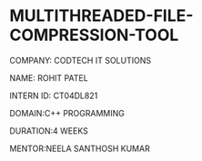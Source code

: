 # MULTITHREADED-FILE-COMPRESSION-TOOL

COMPANY: CODTECH IT SOLUTIONS

NAME: ROHIT PATEL

INTERN ID: CT04DL821

DOMAIN:C++ PROGRAMMING

DURATION:4 WEEKS

MENTOR:NEELA SANTHOSH KUMAR
